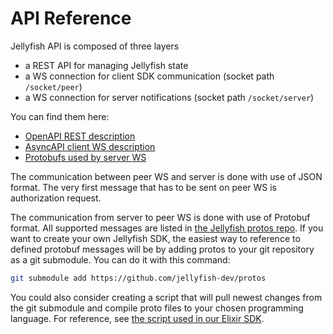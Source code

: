 # API Reference

Jellyfish API is composed of three layers
* a REST API for managing Jellyfish state
* a WS connection for client SDK communication (socket path `/socket/peer`) 
* a WS connection for server notifications (socket path `/socket/server`)

You can find them here:
* [OpenAPI REST description](https://github.com/jellyfish-dev/jellyfish/blob/main/openapi.yaml)
* [AsyncAPI client WS description](https://github.com/jellyfish-dev/jellyfish/blob/main/docs/jellyfish-ws.yaml)
* [Protobufs used by server WS](https://github.com/jellyfish-dev/protos/blob/RTC-231-move-server-notifications-to-protobuffs/jellyfish/server_notifications.proto)

The communication between peer WS and server is done with use of JSON format.
The very first message that has to be sent on peer WS is
authorization request.


The communication from server to peer WS is done with use of Protobuf format.
All supported messages are listed in [the Jellyfish protos repo](https://github.com/jellyfish-dev/protos).
If you want to create your own Jellyfish SDK, the easiest way to reference to defined protobuf messages will be by adding protos to your git repository as a git submodule. You can do it with this command:

```bash
git submodule add https://github.com/jellyfish-dev/protos
```

You could also consider creating a script that will pull newest changes from the git submodule and compile proto files to your chosen programming language. For reference, see [the script used in our Elixir SDK](https://github.com/jellyfish-dev/elixir_server_sdk/blob/RTC-231-move-server-notifications-to-protobuffs/compile_proto.sh).
